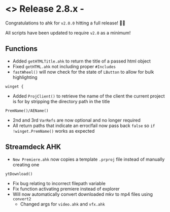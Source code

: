 # <> Release 2.8.x -
Congratulations to ahk for `v2.0.0` hitting a full release! 🎉🎉

All scripts have been updated to require `v2.0` as a minimum!

## Functions
- Added `getHTMLTitle.ahk` to return the title of a passed html object
- Fixed `getHTML.ahk` not including proper `#Includes`
- `fastWheel()` will now check for the state of `LButton` to allow for bulk highlighting

`winget {`
- Added `ProjClient()` to retrieve the name of the client the current project is for by stripping the directory path in the title

`PremName()/AEName()`
- 2nd and 3rd `VarRefs` are now optional and no longer required
- All return paths that indicate an error/fail now pass back `false` so `if !winget.PremName()` works as expected

## Streamdeck AHK
- `New Premiere.ahk` now copies a template `.prproj` file instead of manually creating one

`ytDownload()`
- Fix bug relating to incorrect filepath variable
- Fix function activating premiere instead of explorer
- Will now automatically convert downloaded mkv to mp4 files using `convert2`
    - Changed args for `video.ahk` and `vfx.ahk`